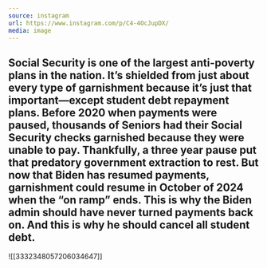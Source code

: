 ```yaml
---
source: instagram
url: https://www.instagram.com/p/C4-4OcJupDX/
media: image
---
```


## Social Security is one of the largest anti-poverty plans in the nation. It’s shielded from just about every type of garnishment because it’s just that important—except student debt repayment plans. Before 2020 when payments were paused, thousands of Seniors had their Social Security checks garnished because they were unable to pay. Thankfully, a three year pause put that predatory government extraction to rest. But now that Biden has resumed payments, garnishment could resume in October of 2024 when the “on ramp” ends. This is why the Biden admin should have never turned payments back on. And this is why he should cancel all student debt.

![[3332348057206034647]]

